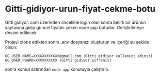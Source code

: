 # Gitti-gidiyor-urun-fiyat-cekme-botu

Gitti gidiyor. com üzerinden öncelikle login olan sonra belirli bir ürünün sayfasına gidip güncel fiyatını çeken node app botudur. Geliştirilmeye devam edilecek

Projeyi clone ettikten sonra .env dosyanızı oluşturun ve içeriği şu şekide olsun: 
```
GG_USER_NAME=XXXXXXXXXXXX@gmail.com (Gitti gidiyor kullanıcı adınız)
GG_USER_PSWRD=XXXXXXXXXX (Gitti gidiyor şifreniz)
```
sonra komut satırından ```node app``` konutuyla çalıştırın.
